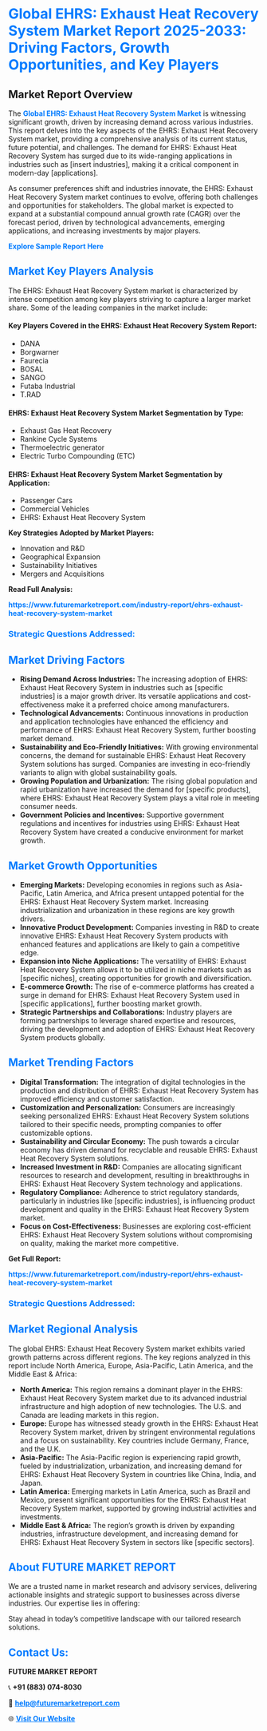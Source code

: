 <h1 style="color: #007BFF;">Global EHRS: Exhaust Heat Recovery System Market Report 2025-2033: Driving Factors, Growth Opportunities, and Key Players</h1>

<section id="overview">
<h2>Market Report Overview</h2>
<p>The <a href="https://www.futuremarketreport.com/industry-report/ehrs-exhaust-heat-recovery-system-market" style="color: #007BFF; text-decoration: none;"><strong>Global EHRS: Exhaust Heat Recovery System Market</strong></a> is witnessing significant growth, driven by increasing demand across various industries. This report delves into the key aspects of the EHRS: Exhaust Heat Recovery System market, providing a comprehensive analysis of its current status, future potential, and challenges. The demand for EHRS: Exhaust Heat Recovery System has surged due to its wide-ranging applications in industries such as [insert industries], making it a critical component in modern-day [applications].</p>
<p>As consumer preferences shift and industries innovate, the EHRS: Exhaust Heat Recovery System market continues to evolve, offering both challenges and opportunities for stakeholders. The global market is expected to expand at a substantial compound annual growth rate (CAGR) over the forecast period, driven by technological advancements, emerging applications, and increasing investments by major players.</p>
</section>

<section id="overview">
<p><a href="https://www.futuremarketreport.com/request-sample/reportId=126240" style="color: #007BFF; text-decoration: none;"><strong>Explore Sample Report Here</strong></a></p>
</section>

<section id="key-players">
<h2 style="color: #007BFF;">Market Key Players Analysis</h2>
<p>The EHRS: Exhaust Heat Recovery System market is characterized by intense competition among key players striving to capture a larger market share. Some of the leading companies in the market include:</p>
<h4>Key Players Covered in the EHRS: Exhaust Heat Recovery System Report:</h4>
<ul><li>DANA</li><li>Borgwarner</li><li>Faurecia</li><li>BOSAL</li><li>SANGO</li><li>Futaba Industrial</li><li>T.RAD</li></ul>
<h4>EHRS: Exhaust Heat Recovery System Market Segmentation by Type:</h4>
<ul><li>Exhaust Gas Heat Recovery</li><li>Rankine Cycle Systems</li><li>Thermoelectric generator</li><li>Electric Turbo Compounding (ETC)</li></ul>

<h4>EHRS: Exhaust Heat Recovery System Market Segmentation by Application:</h4>
<ul><li>Passenger Cars</li><li>Commercial Vehicles</li><li>EHRS: Exhaust Heat Recovery System</li></ul>
<p><strong>Key Strategies Adopted by Market Players:</strong></p>
<ul>
<li>Innovation and R&D</li>
<li>Geographical Expansion</li>
<li>Sustainability Initiatives</li>
<li>Mergers and Acquisitions</li>
</ul>
</section>

<section>
<p><strong>Read Full Analysis: </strong></p><a href="https://www.futuremarketreport.com/industry-report/ehrs-exhaust-heat-recovery-system-market" style="color: #007BFF; text-decoration: none;"><strong>https://www.futuremarketreport.com/industry-report/ehrs-exhaust-heat-recovery-system-market</strong></a>
<h3 style="color: #007BFF;">Strategic Questions Addressed:</h3>
</section>

<section id="driving-factors">
<h2 style="color: #007BFF;">Market Driving Factors</h2>
<ul>
<li><strong>Rising Demand Across Industries:</strong> The increasing adoption of EHRS: Exhaust Heat Recovery System in industries such as [specific industries] is a major growth driver. Its versatile applications and cost-effectiveness make it a preferred choice among manufacturers.</li>
<li><strong>Technological Advancements:</strong> Continuous innovations in production and application technologies have enhanced the efficiency and performance of EHRS: Exhaust Heat Recovery System, further boosting market demand.</li>
<li><strong>Sustainability and Eco-Friendly Initiatives:</strong> With growing environmental concerns, the demand for sustainable EHRS: Exhaust Heat Recovery System solutions has surged. Companies are investing in eco-friendly variants to align with global sustainability goals.</li>
<li><strong>Growing Population and Urbanization:</strong> The rising global population and rapid urbanization have increased the demand for [specific products], where EHRS: Exhaust Heat Recovery System plays a vital role in meeting consumer needs.</li>
<li><strong>Government Policies and Incentives:</strong> Supportive government regulations and incentives for industries using EHRS: Exhaust Heat Recovery System have created a conducive environment for market growth.</li>
</ul>
</section>

<section id="growth-opportunities">
<h2 style="color: #007BFF;">Market Growth Opportunities</h2>
<ul>
<li><strong>Emerging Markets:</strong> Developing economies in regions such as Asia-Pacific, Latin America, and Africa present untapped potential for the EHRS: Exhaust Heat Recovery System market. Increasing industrialization and urbanization in these regions are key growth drivers.</li>
<li><strong>Innovative Product Development:</strong> Companies investing in R&D to create innovative EHRS: Exhaust Heat Recovery System products with enhanced features and applications are likely to gain a competitive edge.</li>
<li><strong>Expansion into Niche Applications:</strong> The versatility of EHRS: Exhaust Heat Recovery System allows it to be utilized in niche markets such as [specific niches], creating opportunities for growth and diversification.</li>
<li><strong>E-commerce Growth:</strong> The rise of e-commerce platforms has created a surge in demand for EHRS: Exhaust Heat Recovery System used in [specific applications], further boosting market growth.</li>
<li><strong>Strategic Partnerships and Collaborations:</strong> Industry players are forming partnerships to leverage shared expertise and resources, driving the development and adoption of EHRS: Exhaust Heat Recovery System products globally.</li>
</ul>
</section>

<section id="trending-factors">
<h2 style="color: #007BFF;">Market Trending Factors</h2>
<ul>
<li><strong>Digital Transformation:</strong> The integration of digital technologies in the production and distribution of EHRS: Exhaust Heat Recovery System has improved efficiency and customer satisfaction.</li>
<li><strong>Customization and Personalization:</strong> Consumers are increasingly seeking personalized EHRS: Exhaust Heat Recovery System solutions tailored to their specific needs, prompting companies to offer customizable options.</li>
<li><strong>Sustainability and Circular Economy:</strong> The push towards a circular economy has driven demand for recyclable and reusable EHRS: Exhaust Heat Recovery System solutions.</li>
<li><strong>Increased Investment in R&D:</strong> Companies are allocating significant resources to research and development, resulting in breakthroughs in EHRS: Exhaust Heat Recovery System technology and applications.</li>
<li><strong>Regulatory Compliance:</strong> Adherence to strict regulatory standards, particularly in industries like [specific industries], is influencing product development and quality in the EHRS: Exhaust Heat Recovery System market.</li>
<li><strong>Focus on Cost-Effectiveness:</strong> Businesses are exploring cost-efficient EHRS: Exhaust Heat Recovery System solutions without compromising on quality, making the market more competitive.</li>
</ul>
</section>

<section>
<p><strong>Get Full Report: </strong></p><a href="https://www.futuremarketreport.com/industry-report/ehrs-exhaust-heat-recovery-system-market" style="color: #007BFF; text-decoration: none;"><strong>https://www.futuremarketreport.com/industry-report/ehrs-exhaust-heat-recovery-system-market</strong></a>
<h3 style="color: #007BFF;">Strategic Questions Addressed:</h3>
</section>


<section id="regional-analysis">
<h2 style="color: #007BFF;">Market Regional Analysis</h2>
<p>The global EHRS: Exhaust Heat Recovery System market exhibits varied growth patterns across different regions. The key regions analyzed in this report include North America, Europe, Asia-Pacific, Latin America, and the Middle East & Africa:</p>
<ul>
<li><strong>North America:</strong> This region remains a dominant player in the EHRS: Exhaust Heat Recovery System market due to its advanced industrial infrastructure and high adoption of new technologies. The U.S. and Canada are leading markets in this region.</li>
<li><strong>Europe:</strong> Europe has witnessed steady growth in the EHRS: Exhaust Heat Recovery System market, driven by stringent environmental regulations and a focus on sustainability. Key countries include Germany, France, and the U.K.</li>
<li><strong>Asia-Pacific:</strong> The Asia-Pacific region is experiencing rapid growth, fueled by industrialization, urbanization, and increasing demand for EHRS: Exhaust Heat Recovery System in countries like China, India, and Japan.</li>
<li><strong>Latin America:</strong> Emerging markets in Latin America, such as Brazil and Mexico, present significant opportunities for the EHRS: Exhaust Heat Recovery System market, supported by growing industrial activities and investments.</li>
<li><strong>Middle East & Africa:</strong> The region’s growth is driven by expanding industries, infrastructure development, and increasing demand for EHRS: Exhaust Heat Recovery System in sectors like [specific sectors].</li>
</ul>
</section>

<footer>
<h2 style="color: #007BFF;">About FUTURE MARKET REPORT</h2>
<p>We are a trusted name in market research and advisory services, delivering actionable insights and strategic support to businesses across diverse industries. Our expertise lies in offering:</p>

<p>Stay ahead in today’s competitive landscape with our tailored research solutions.</p>

<h2 style="color: #007BFF;">Contact Us:</h2>
<p><strong>FUTURE MARKET REPORT</strong></p>
<p>📞 <strong>+91 (883) 074-8030</strong></p>
<p>📧 <strong><a href="mailto:help@futuremarketreport.com" style="color: #007BFF;">help@futuremarketreport.com</a></strong></p>
<p>🌐 <strong><a href="https://www.futuremarketreport.com/" style="color: #007BFF;">Visit Our Website</a></strong></p>
</footer>